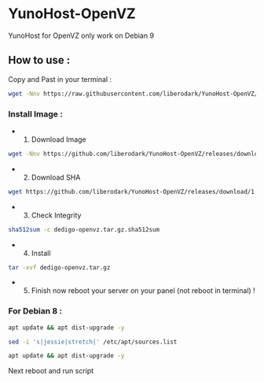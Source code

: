 # YunoHost-OpenVZ
YunoHost for OpenVZ only work on Debian 9

## How to use :

Copy and Past in your terminal :

```bash
wget -Nnv https://raw.githubusercontent.com/liberodark/YunoHost-OpenVZ/master/install.sh && chmod +x install.sh; ./install.sh
```

### Install Image :

-  1. Download Image
```bash
wget -Nnv https://github.com/liberodark/YunoHost-OpenVZ/releases/download/1.0/dedigo-openvz.tar.gz
```
- 2. Download SHA
```bash
wget https://github.com/liberodark/YunoHost-OpenVZ/releases/download/1.0/dedigo-openvz.tar.gz.sha512sum
```

- 3. Check Integrity
```bash
sha512sum -c dedigo-openvz.tar.gz.sha512sum
```
- 4. Install

```bash
tar -xvf dedigo-openvz.tar.gz
```

- 5. Finish now reboot your server on your panel (not reboot in terminal) !

### For Debian 8 :

```bash
apt update && apt dist-upgrade -y
```

```bash
sed -i 's|jessie|stretch|' /etc/apt/sources.list
```

```bash
apt update && apt dist-upgrade -y
```

Next reboot and run script
